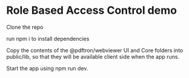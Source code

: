 # Role Based Access Control demo

Clone the repo

run npm i to install dependencies

Copy the contents of the @pdftron/webviewer UI and Core folders into public/lib, so that they will be available client side when the app runs.

Start the app using npm run dev.
